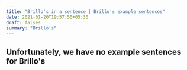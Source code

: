 ```yaml
---
title: "Brillo's in a sentence | Brillo's example sentences"
date: 2021-01-20T19:57:50+05:30
draft: falses
summary: "Brillo's"
---
```

## Unfortunately, we have no example sentences for Brillo's                 
